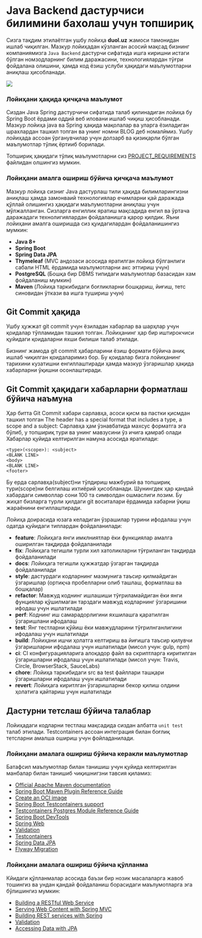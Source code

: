 # Java Backend дастурчиси билимини бахолаш учун топшириқ

Сизга тақдим этилаётган ушбу лойиҳа **duol.uz** жамоси тамонидан ишлаб чиқилган. 
Мазкур лойиҳадан кўзланган асосий мақсад бизнинг компаниямизга `Java Backend` дастурчи сифатида ишга киришни истаги бўлган 
номзодларнинг билим даражасини, технологиялардан тўғри фойдалана олишини, ҳамда код ёзиш услуби ҳақидаги маълумотларни аниқлаш
ҳисобланади.

![](https://i.ibb.co/FxBtfQ4/duol-logo.png)

### Лойиҳани ҳақида қичқача маълумот
Сиздан Java Spring дастурчичи сифатида талаб қилинадиган лойиҳа бу Spring Boot ёрдами оддий веб иловани ишлаб чиқиш ҳисобланади.
Мазкур лойиҳа java ва Spring ҳақида мақолалар ва уларга ёзиладиган шрахлардан ташкил топган ва унинг номни BLOG деб номалймиз.
Ушбу лойиҳада ассоан ўрганувчилар учун долзарб ва қизиқарли бўлган маълумотлар тўлиқ ёртииб борилади. 

Топшириқ ҳақидаги тўлиқ маълумотларни сиз [PROJECT_REQUIREMENTS](/PROJECT_REQUIREMENTS.md) файлидан олшингиз мумкин.



### Лойиҳани амалга ошириш бўйича қичқача маълумот

Мазкур лойиҳа сизниг Java дастурлаш тили ҳақида билимларингизни аниқлаш ҳамда замонваий технологиялар ечимларни қай 
даражада қўллай олишингиз ҳақидаги маълумотларни аниқлаш учун мўлжалланган. Сизларга енгиллик яратиш мақсадида енгил 
ва ўртача даражадаги технолигиялардан фойдаланишга қарор қилдик.
Яъни лойиҳани амалга оширишда сиз қуидагилардан фойдаланишингиз мумкин:

* **Java 8+**
* **Spring Boot**
* **Spring Data JPA**
* **Thymeleaf** (MVC андозаси асосида яратилган лойиҳа бўлганлиги сабали HTML ёрдамида маълумотларни акс эттириш учун)
* **PostgreSQL** (Бошқа бир DBMS типидаги маълумотлар базасидан хам фойдаланиш мумкин)
* **Maven** (Лойиҳа таркибидаги боғликларни бошқариш, йиғиш, тетс синовидан ўткази ва ишга тушириш учун)

## Git Commit ҳақида
Ушбу ҳужжат git commit учун ёзиладан хабарлар ва шарҳлар учун қоидалар тўпламидан ташкил топган.
Лойиҳанинг ҳар бир иштирокчиси қуйидаги қоидаларни яхши билиши талаб этилади.

Бизнинг жамода git commit ҳабарларини ёзиш формати бўйича аниқ ишлаб чиқилган қоидаларимиз бор.
Бу қоидалар бизга лойиҳанинг тарихини кузатишни енгиллаштиради ҳамда мазкур ўзгаришлар ҳақида хабарларни ўқишни осонлаштиради.

## Git Commit ҳақидаги хабарларни форматлаш бўйича наъмуна

Ҳар битта Git Commit хабари сарлавҳа, асоси қисм ва пастки қисмдан ташкил топган
The header has a special format that includes a type, a scope and a subject:
Сарлавҳа ҳам ўзнавбатида махсус форматга эга бўлиб, у топшириқ тури ва унинг мавзусини ўз ичига қамраб олади
Хабарлар қуйида келтирилган намуна асосида яратилади:
```gitexclude
<type>(<scope>): <subject>
<BLANK LINE>
<body>
<BLANK LINE>
<footer>
```

Бу ерда сарлавҳа(subject)ни тўлдириш мажбурий ва топшириқ тури(scope)ни белгилаш ихтиёрий ҳисобланади.
Шунингдек ҳар қандай хабардаги символлар сони 100 та символдан ошмаслиги лозим.
Бу жиҳат бизларга турли ҳилдаги git воситалари ёрдамида хабарни ўқиш жараёнини енгиллаштиради.

Лойиҳа доирасида юзага келадиган ўзрашилар турини ифодалаш учун одатда қуйидаги типлардан фойдаланилади:
* **feature**: Лойиҳага янги имклниятлар ёки функциялар амалга оширилган тақдирда фойдаланилади
* **fix**: Лойиҳага тегишли турли хил хатоликларни тўғриланган тақдирда фойдаланилади
* **docs**: Лойиҳага тегишли ҳужжатдар ўзгарган тақдирда фойдаланилади
* **style**: дастурдаги кодларнинг мазмунига таъсир қилмайдиган ўзгаришлар (ортиқча пробелларни олиб ташлаш, форматлаш ва бошқалар)
* **refactor**: Мавжуд коднинг ишлашиши тўғриламайдиган ёки янги фунциялар қўшилмаган тарздаги мавжуд кодларнинг ўзгаришини ифодаш учун ишлатилади
* **perf**: Коднинг иш самарадорлигини яхшилашга қаратилган ўзгаришлани ифодалаш
* **test**: Янг тестларни қўйиш ёки мавжудларини тўғрилнганлигини ифодалаш учун ишлатилади
* **build**: Лойиҳани ишчи ҳолатга келтириш ва йиғишга таъсир қилувчи ўзгаришларни ифодалаш учун ишлатилади (мисол учун: gulp, npm)
* **ci**: CI конфигурацияларига алоқадор файл ва скриптларга киритилган ўзгаришларни ифодалаш учун ишлатилади (мисол учун: Travis, Circle, BrowserStack, SauceLabs)
* **chore**: Лойиҳа таркибидаги src ва test файллари ташқари ўзгаришларни ифодалаш учун ишлатилади
* **revert**: Лойиҳага киритлган ўзгаришларни бекор қилиш олдини ҳолатига қайтариш учун ишлатилади

## Дастурни тетслаш бўйича талаблар

Лойиҳадаги кодларни тестлаш мақсадида сиздан албатта `unit test` талаб этилади.
Testcontainers ассоан интеграция билан боғлиқ тетсларни амалша ошириш учун фойладанилади.

### Лойиҳани амалага ошириш бўйича керакли маълумотлар  

Батафсил маълумотлар билан танишиш учун қуйида келтирилган манбалар билан танишиб чиқишнигзни тавсия қиламиз:

* [Official Apache Maven documentation](https://maven.apache.org/guides/index.html)
* [Spring Boot Maven Plugin Reference Guide](https://docs.spring.io/spring-boot/docs/3.1.2/maven-plugin/reference/html/)
* [Create an OCI image](https://docs.spring.io/spring-boot/docs/3.1.2/maven-plugin/reference/html/#build-image)
* [Spring Boot Testcontainers support](https://docs.spring.io/spring-boot/docs/3.1.2/reference/html/features.html#features.testing.testcontainers)
* [Testcontainers Postgres Module Reference Guide](https://www.testcontainers.org/modules/databases/postgres/)
* [Spring Boot DevTools](https://docs.spring.io/spring-boot/docs/3.1.2/reference/htmlsingle/#using.devtools)
* [Spring Web](https://docs.spring.io/spring-boot/docs/3.1.2/reference/htmlsingle/#web)
* [Validation](https://docs.spring.io/spring-boot/docs/3.1.2/reference/htmlsingle/#io.validation)
* [Testcontainers](https://www.testcontainers.org/)
* [Spring Data JPA](https://docs.spring.io/spring-boot/docs/3.1.2/reference/htmlsingle/#data.sql.jpa-and-spring-data)
* [Flyway Migration](https://docs.spring.io/spring-boot/docs/3.1.2/reference/htmlsingle/#howto.data-initialization.migration-tool.flyway)

### Лойиҳани амалага ошириш бўйича қўлланма

Кйидаги қўлланмалар асосида баъзи бир нозик масалаларга жавоб тошингиз ва ундан қандай фойдаланиш борасидаги маълумотларга эга бўлишингиз мумкин:

* [Building a RESTful Web Service](https://spring.io/guides/gs/rest-service/)
* [Serving Web Content with Spring MVC](https://spring.io/guides/gs/serving-web-content/)
* [Building REST services with Spring](https://spring.io/guides/tutorials/rest/)
* [Validation](https://spring.io/guides/gs/validating-form-input/)
* [Accessing Data with JPA](https://spring.io/guides/gs/accessing-data-jpa/)

